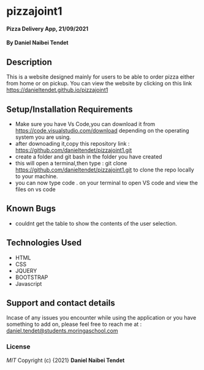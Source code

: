 # pizzajoint1
#### Pizza Delivery App, 21/09/2021
#### By **Daniel Naibei Tendet**
## Description
This is a website designed mainly for users to be able to order pizza either from home or on pickup.
You can view the website by clicking on this link https://danieltendet.github.io/pizzajoint1
## Setup/Installation Requirements
* Make sure you have Vs Code,you can download it from https://code.visualstudio.com/download depending on the operating system you are using.
* after downoading it,copy this repository link : https://github.com/danieltendet/pizzajoint1.git 
* create a folder and git bash in the folder you have created
* this will open a terminal,then type : git clone https://github.com/danieltendet/pizzajoint1.git to clone the repo locally to your machine.
* you can now type code . on your terminal to open VS code and view the files on vs code
## Known Bugs
* couldnt get the table  to show the contents of the user selection.
## Technologies Used
* HTML
* CSS
* JQUERY
* BOOTSTRAP
* Javascript
## Support and contact details
Incase of any issues you encounter while using the application or you have something to add on,
please feel free to reach me at : daniel.tendet@students.moringaschool.com 
### License
*MIT*
Copyright (c) {2021} **Daniel Naibei Tendet**
